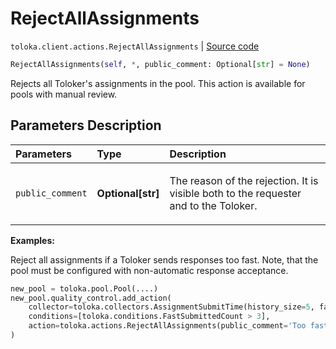 # RejectAllAssignments
`toloka.client.actions.RejectAllAssignments` | [Source code](https://github.com/Toloka/toloka-kit/blob/v1.0.2/src/client/actions.py#L183)

```python
RejectAllAssignments(self, *, public_comment: Optional[str] = None)
```

Rejects all Toloker's assignments in the pool. This action is available for pools with manual review.

## Parameters Description

| Parameters | Type | Description |
| :----------| :----| :-----------|
`public_comment`|**Optional\[str\]**|<p>The reason of the rejection. It is visible both to the requester and to the Toloker.</p>

**Examples:**

Reject all assignments if a Toloker sends responses too fast. Note, that the pool must be configured with non-automatic response acceptance.

```python
new_pool = toloka.pool.Pool(....)
new_pool.quality_control.add_action(
    collector=toloka.collectors.AssignmentSubmitTime(history_size=5, fast_submit_threshold_seconds=20),
    conditions=[toloka.conditions.FastSubmittedCount > 3],
    action=toloka.actions.RejectAllAssignments(public_comment='Too fast responses.')
)
```
